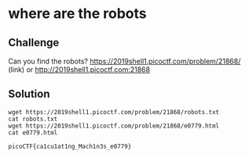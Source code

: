 # where are the robots

## Challenge
Can you find the robots? https://2019shell1.picoctf.com/problem/21868/ (link) or http://2019shell1.picoctf.com:21868

## Solution
```
wget https://2019shell1.picoctf.com/problem/21868/robots.txt
cat robots.txt
wget https://2019shell1.picoctf.com/problem/21868/e0779.html
cat e0779.html
```
`picoCTF{ca1cu1at1ng_Mach1n3s_e0779}`
